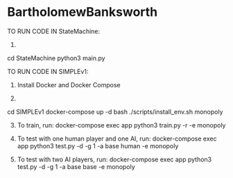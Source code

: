 # BartholomewBanksworth

TO RUN CODE IN StateMachine:

1. 
cd StateMachine
python3 main.py

TO RUN CODE IN SIMPLEv1:

1. Install Docker and Docker Compose

2. 
cd SIMPLEv1
docker-compose up -d
bash ./scripts/install_env.sh monopoly

3. To train, run: 
docker-compose exec app python3 train.py -r -e monopoly

4. To test with one human player and one AI, run:
docker-compose exec app python3 test.py -d -g 1 -a base human -e monopoly

5. To test with two AI players, run:
docker-compose exec app python3 test.py -d -g 1 -a base base -e monopoly